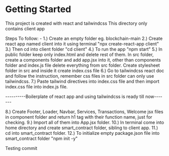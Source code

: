 # Getting Started
This project is created with react and tailwindcss
This directory only contains client app

Steps To follow: -
1.) Create an empty folder eg. blockchain-main
2.) Create react app named client into it using terminal 
    "npx create-react-app client"
3.) Then cd into client folder
    "cd client"
4.) To run the app 
    "npm start"
5.) In public folder keep only index.html and delete rest of them.
    In src folder, create a components folder and add app.jsx into it, other than components folder and index.js file delete everything from src folder. Create stylesheet folder in src and inside it create index.css file
6.) Go to tailwindcss react doc and follow the instruction, remember css files in src folder can only use tailwindcss.
7.) Paste tailwind directives into index.css file and then import index.css file into index.js file.

----------Boilerplate of react app and using tailwindcss is ready till now-------

8.) Create Footer, Loader, Navbar, Services, Transactions, Welcome jsx files in component folder and return h1 tag with their function name, just for checking.
9.) Import all of them into App.jsx folder.
10.) In terminal come into home directory and create smart_contract folder, sibling to client app.
11.) cd into smart_contract folder.
12.) To initialize empty package.json file into smart_contract folder
    "npm init -y"

Testing commit